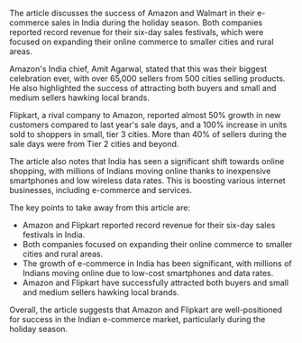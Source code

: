 The article discusses the success of Amazon and Walmart in their e-commerce sales in India during the holiday season. Both companies reported record revenue for their six-day sales festivals, which were focused on expanding their online commerce to smaller cities and rural areas.

Amazon's India chief, Amit Agarwal, stated that this was their biggest celebration ever, with over 65,000 sellers from 500 cities selling products. He also highlighted the success of attracting both buyers and small and medium sellers hawking local brands.

Flipkart, a rival company to Amazon, reported almost 50% growth in new customers compared to last year's sale days, and a 100% increase in units sold to shoppers in small, tier 3 cities. More than 40% of sellers during the sale days were from Tier 2 cities and beyond.

The article also notes that India has seen a significant shift towards online shopping, with millions of Indians moving online thanks to inexpensive smartphones and low wireless data rates. This is boosting various internet businesses, including e-commerce and services.

The key points to take away from this article are:

* Amazon and Flipkart reported record revenue for their six-day sales festivals in India.
* Both companies focused on expanding their online commerce to smaller cities and rural areas.
* The growth of e-commerce in India has been significant, with millions of Indians moving online due to low-cost smartphones and data rates.
* Amazon and Flipkart have successfully attracted both buyers and small and medium sellers hawking local brands.

Overall, the article suggests that Amazon and Flipkart are well-positioned for success in the Indian e-commerce market, particularly during the holiday season.
